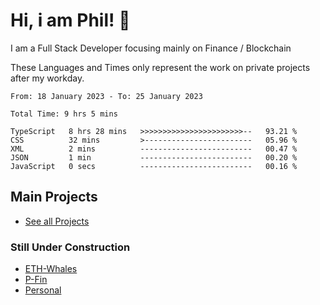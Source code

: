 # Hi, i am Phil! 👋
I am a Full Stack Developer focusing mainly on Finance / Blockchain

These Languages and Times only represent the work on private projects after my workday.
<!--START_SECTION:waka-->

```text
From: 18 January 2023 - To: 25 January 2023

Total Time: 9 hrs 5 mins

TypeScript   8 hrs 28 mins   >>>>>>>>>>>>>>>>>>>>>>>--   93.21 %
CSS          32 mins         >------------------------   05.96 %
XML          2 mins          -------------------------   00.47 %
JSON         1 min           -------------------------   00.20 %
JavaScript   0 secs          -------------------------   00.16 %
```

<!--END_SECTION:waka-->

## Main Projects
- [See all Projects](https://www.github.com/phil-schmidtke/projects)
### Still Under Construction
- [ETH-Whales](https://www.eth-whales.com)
- [P-Fin](https://www.p-fin.de)
- [Personal](https://www.phil-schmidtke.de)
